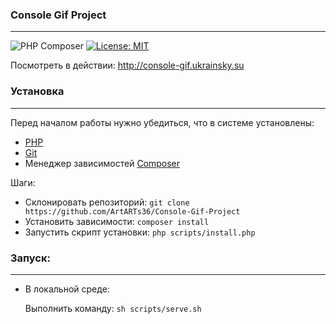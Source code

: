 ### Console Gif Project

---

![PHP Composer](https://github.com/ArtARTs36/Console-Gif-Project/workflows/Deploy/badge.svg?branch=master)
[![License: MIT](https://img.shields.io/badge/License-MIT-yellow.svg)](https://opensource.org/licenses/MIT)

Посмотреть в действии: http://console-gif.ukrainsky.su

### Установка

----

Перед началом работы нужно убедиться, что в системе установлены:
* [PHP](https://www.php.net/manual/ru/install.php)
* [Git](https://git-scm.com/book/ru/v2/Введение-Установка-Git)
* Менеджер зависимостей [Composer](https://getcomposer.org)

Шаги:

* Склонировать репозиторий: `git clone https://github.com/ArtARTs36/Console-Gif-Project`
* Установить зависимости: `composer install`
* Запустить скрипт установки: `php scripts/install.php`

### Запуск:

---

* В локальной среде:
  
  Выполнить команду: `sh scripts/serve.sh`